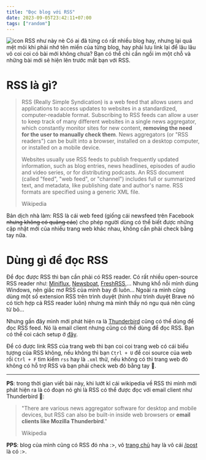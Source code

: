 ```yaml
---
title: "Đọc blog với RSS"
date: 2023-09-05T23:42:11+07:00
tags: ["random"]
---
```


![](https://images.ctfassets.net/lzny33ho1g45/1M3ZeUX3Y002aMRN6EGzlb/231459741e1ced7c42ad306098572f9d/rss_hero_image.png "icon RSS như này nè")
Có ai đã từng có rất nhiều blog hay, nhưng lại quá mệt mỏi khi phải nhớ tên miền của từng blog, hay phải lưu link lại để lâu lâu vô coi coi có bài mới không chưa? Bạn có thể chỉ cần ngồi im một chỗ và những bài mới sẽ hiện lên trước mắt bạn với RSS.

# RSS là gì?
> RSS (Really Simple Syndication) is a web feed that allows users and applications to access updates to websites in a standardized, computer-readable format. Subscribing to RSS feeds can allow a user to keep track of many different websites in a single news aggregator, which constantly monitor sites for new content, **removing the need for the user to manually check them**. News aggregators (or "RSS readers") can be built into a browser, installed on a desktop computer, or installed on a mobile device.
>
> Websites usually use RSS feeds to publish frequently updated information, such as blog entries, news headlines, episodes of audio and video series, or for distributing podcasts. An RSS document (called "feed", "web feed", or "channel") includes full or summarized text, and metadata, like publishing date and author's name. RSS formats are specified using a generic XML file.
> 
> Wikipedia

Bản dịch nhà làm: RSS là cái web feed (giống cái newsfeed trên Facebook ~~nhưng không có quảng cáo~~) cho phép người dùng có thể biết được những cập nhật mới của nhiều trang web khác nhau, không cần phải check bằng tay nữa.

# Dùng gì để đọc RSS
Để đọc được RSS thì bạn cần phải có RSS reader. Có rất nhiều open-source RSS reader như: [Miniflux](https://github.com/miniflux/v2), [Newsboat](https://github.com/newsboat/newsboat), [FreshRSS](https://github.com/FreshRSS/FreshRSS),... Nhưng khổ nỗi mình dùng Windows, nên giấc mơ RSS của mình bay đi luôn... Ngoài ra mình cũng dùng một số extension RSS trên trình duyệt (hình như trình duyệt Brave nó có tích hợp cả RSS reader luôn) nhưng mà mình thấy nó ngu quá nên cũng từ bỏ...

Nhưng gần đây mình mới phát hiện ra là [Thunderbird](https://www.thunderbird.net/en-US/) cũng có thể dùng để đọc RSS feed. Nó là email client nhưng cũng có thể dùng để đọc RSS. Bạn có thể coi cách setup ở [đây](https://support.mozilla.org/en-US/kb/how-subscribe-news-feeds-and-blogs).

Để có được link RSS của trang web thì bạn coi coi trang web có cái biểu tượng của RSS không, nếu không thì bạn `Ctrl + U` để coi source của web rồi `Ctrl + F` tìm kiếm `rss` hay là `.xml` thử, nếu không có thì trang web đó không có hỗ trợ RSS và bạn phải check web đó bằng tay 🥲.

---

**PS**: trong thời gian viết bài này, khi lướt kĩ cái wikipedia về RSS thì mình mới phát hiện ra là có đoạn nó ghi là RSS có thể được đọc với email client như Thunderbird 🙂:
> "There are various news aggregator software for desktop and mobile devices, but RSS can also be built-in inside web browsers or **email clients like Mozilla Thunderbird**."
>
> Wikipedia

**PPS**: blog của mình cũng có RSS đó nha :>, vô [trang chủ](https://ngntrgduc.github.io/) hay là vô cái [/post](https://ngntrgduc.github.io/posts/) là có :>.
